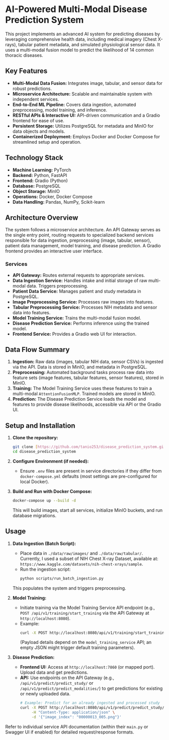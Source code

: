 # AI-Powered Multi-Modal Disease Prediction System

This project implements an advanced AI system for predicting diseases by leveraging comprehensive health data, including medical imagery (Chest X-rays), tabular patient metadata, and simulated physiological sensor data. It uses a multi-modal fusion model to predict the likelihood of 14 common thoracic diseases.

## Key Features

* **Multi-Modal Data Fusion:** Integrates image, tabular, and sensor data for robust predictions.
* **Microservice Architecture:** Scalable and maintainable system with independent services.
* **End-to-End ML Pipeline:** Covers data ingestion, automated preprocessing, model training, and inference.
* **RESTful APIs & Interactive UI:** API-driven communication and a Gradio frontend for ease of use.
* **Persistent Storage:** Utilizes PostgreSQL for metadata and MinIO for data objects and models.
* **Containerized Deployment:** Employs Docker and Docker Compose for streamlined setup and operation.

## Technology Stack

* **Machine Learning:** PyTorch
* **Backend:** Python, FastAPI
* **Frontend:** Gradio (Python)
* **Database:** PostgreSQL
* **Object Storage:** MinIO
* **Operations:** Docker, Docker Compose
* **Data Handling:** Pandas, NumPy, Scikit-learn

## Architecture Overview

The system follows a microservice architecture. An API Gateway serves as the single entry point, routing requests to specialized backend services responsible for data ingestion, preprocessing (image, tabular, sensor), patient data management, model training, and disease prediction. A Gradio frontend provides an interactive user interface.

### Services
* **API Gateway:** Routes external requests to appropriate services.
* **Data Ingestion Service:** Handles intake and initial storage of raw multi-modal data. Triggers preprocessing.
* **Patient Data Service:** Manages patient and study metadata in PostgreSQL.
* **Image Preprocessing Service:** Processes raw images into features.
* **Tabular Preprocessing Service:** Processes NIH metadata and sensor data into features.
* **Model Training Service:** Trains the multi-modal fusion model.
* **Disease Prediction Service:** Performs inference using the trained model.
* **Frontend Service:** Provides a Gradio web UI for interaction.

## Data Flow Summary

1.  **Ingestion:** Raw data (images, tabular NIH data, sensor CSVs) is ingested via the API. Data is stored in MinIO, and metadata in PostgreSQL.
2.  **Preprocessing:** Automated background tasks process raw data into feature sets (image features, tabular features, sensor features), stored in MinIO.
3.  **Training:** The Model Training Service uses these features to train a multi-modal `AttentionFusionMLP`. Trained models are stored in MinIO.
4.  **Prediction:** The Disease Prediction Service loads the model and features to provide disease likelihoods, accessible via API or the Gradio UI.

## Setup and Installation

1.  **Clone the repository:**
    ```bash
    git clone [https://github.com/tanio253/disease_prediction_system.git](https://github.com/tanio253/disease_prediction_system.git)
    cd disease_prediction_system
    ```

2.  **Configure Environment (if needed):**
    * Ensure `.env` files are present in service directories if they differ from `docker-compose.yml` defaults (most settings are pre-configured for local Docker).

3.  **Build and Run with Docker Compose:**
    ```bash
    docker-compose up --build -d
    ```
    This will build images, start all services, initialize MinIO buckets, and run database migrations.

## Usage

1.  **Data Ingestion (Batch Script):**
    * Place data in `./data/raw/images/` and `./data/raw/tabular/`. Currently, I used a subset of NIH Chest X-ray Dataset, available at: `https://www.kaggle.com/datasets/nih-chest-xrays/sample`.
    * Run the ingestion script:
        ```bash
        python scripts/run_batch_ingestion.py
        ```
    This populates the system and triggers preprocessing.

2.  **Model Training:**
    * Initiate training via the Model Training Service API endpoint (e.g., `POST /api/v1/training/start_training` via the API Gateway at `http://localhost:8080`).
    * Example:
        ```bash
        curl -X POST http://localhost:8080/api/v1/training/start_training -H "Content-Type: application/json" -d '{}'
        ```
       (Payload details depend on the `model_training_service` API; an empty JSON might trigger default training parameters).

3.  **Disease Prediction:**
    * **Frontend UI:** Access at `http://localhost:7860` (or mapped port). Upload data and get predictions.
    * **API:** Use endpoints on the API Gateway (e.g., `/api/v1/predict/predict_study/` or `/api/v1/predict/predict_modalities/`) to get predictions for existing or newly uploaded data.
        ```bash
        # Example: Predict for an already ingested and processed study
        curl -X POST http://localhost:8080/api/v1/predict/predict_study/ \
             -H "Content-Type: application/json" \
             -d '{"image_index": "00000013_005.png"}'
        ```

Refer to individual service API documentation (within their `main.py` or Swagger UI if enabled) for detailed request/response formats.
